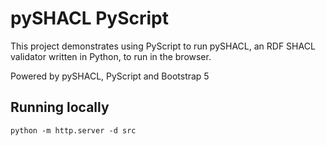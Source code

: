 # pySHACL PyScript

This project demonstrates using PyScript to run pySHACL, an RDF SHACL validator written in Python, to run in the browser.

Powered by pySHACL, PyScript and Bootstrap 5

## Running locally

```
python -m http.server -d src
```
